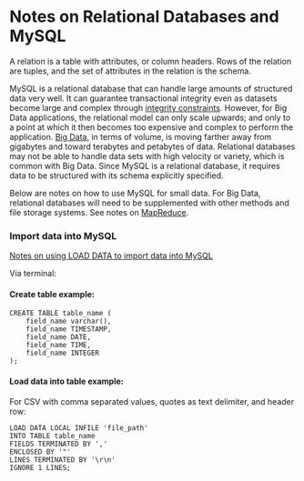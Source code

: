 # Notes on Relational Databases and MySQL

A relation is a table with attributes, or column headers. Rows of the relation are tuples, and the set of attributes in the relation is the schema.

MySQL is a relational database that can handle large amounts of structured data very well. It can guarantee transactional integrity even as datasets become large and complex through [integrity constraints](http://en.wikipedia.org/wiki/Data_integrity#Types_of_integrity_constraints). However, for Big Data applications, the relational model can only scale upwards; and only to a point at which it then becomes too expensive and complex to perform the application. [Big Data](README.md), in terms of volume, is moving farther away from gigabytes and toward terabytes and petabytes of data. Relational databases may not be able to handle data sets with high velocity or variety, which is common with Big Data. Since MySQL is a relational database, it requires data to be structured with its schema explicitly specified.

Below are notes on how to use MySQL for small data. For Big Data, relational databases will need to be supplemented with other methods and file storage systems. See notes on [MapReduce](mapreduce_hadoop.md).

### Import data into MySQL

[Notes on using LOAD DATA to import data into MySQL](http://cs.nyu.edu/~deena/wp_dbw_fa13/?page_id=483)

Via terminal:

#### Create table example:
```
CREATE TABLE table_name (
	field_name varchar(),
	field_name TIMESTAMP,
	field_name DATE,
	field_name TIME,
	field_name INTEGER
);
```
#### Load data into table example:

For CSV with comma separated values, quotes as text delimiter, and header row:

````
LOAD DATA LOCAL INFILE 'file_path'
INTO TABLE table_name
FIELDS TERMINATED BY ','
ENCLOSED BY '"'
LINES TERMINATED BY '\r\n'
IGNORE 1 LINES;
````
